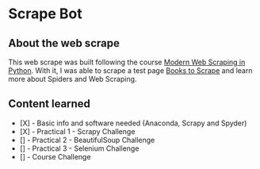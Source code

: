 # Scrape Bot

## About the web scrape

This web scrape was built following the course [Modern Web Scraping in Python](https://www.udemy.com/course/modern-web-scraping-in-python/). With it, I was able to scrape a test page [Books to Scrape](https://books.toscrape.com/) and learn more about Spiders and Web Scraping.

## Content learned

  - \[X\] - Basic info and software needed (Anaconda, Scrapy and Spyder)
  - \[X\] - Practical 1 - Scrapy Challenge
  - \[\] - Practical 2 - BeautifulSoup Challenge
  - \[\] - Practical 3 - Selenium Challenge
  - \[\] - Course Challenge
